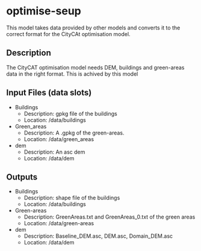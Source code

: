 # optimise-seup
This model takes data provided by other models and converts it to the correct format for the CityCAt optimisation model.

## Description
The CityCAT optimisation model needs DEM, buildings and green-areas data in the right format. This is achived by this model


## Input Files (data slots)
* Buildings
  * Description: gpkg file of the buildings
  * Location: /data/buildings
* Green_areas
  * Description: A .gpkg of the green-areas. 
  * Location: /data/green_areas
* dem
  * Description: An asc dem
  * Location: /data/dem

## Outputs
* Buildings
  * Description: shape file of the buildings
  * Location: /data/buildings
* Green-areas
  * Description: GreenAreas.txt and GreenAreas_0.txt of the green areas
  * Location: /data/green-areas
* dem
  * Description: Baseline_DEM.asc, DEM.asc, Domain_DEM.asc
  * Location: /data/dem
